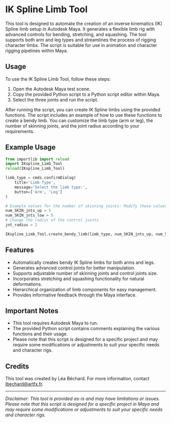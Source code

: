 # IK Spline Limb Tool

This tool is designed to automate the creation of an inverse kinematics (IK) Spline limb setup in Autodesk Maya. It generates a flexible limb rig with advanced controls for bending, stretching, and squashing. The tool supports both arm and leg types and streamlines the process of rigging character limbs. The script is suitable for use in animation and character rigging pipelines within Maya.

## Usage

To use the IK Spline Limb Tool, follow these steps:

1. Open the Autodesk Maya test scene.
2. Copy the provided Python script to a Python script editor within Maya.
3. Select the three joints and run the script.

After running the script, you can create IK Spline limbs using the provided functions. The script includes an example of how to use these functions to create a bendy limb. You can customize the limb type (arm or leg), the number of skinning joints, and the joint radius according to your requirements.

## Example Usage

```python
from importlib import reload
import IKspline_Limb_Tool
reload(IKspline_Limb_Tool)

limb_type = cmds.confirmDialog(
    title='Limb Type',
    message='Select the limb type:',
    button=['Arm', 'Leg']
)

# Example values for the number of skinning joints: Modify these values as needed
num_SKIN_jnts_up = 5
num_SKIN_jnts_low = 5
# Change the radius of the control joints
jnt_radius = 2

IKspline_Limb_Tool.create_bendy_limb(limb_type, num_SKIN_jnts_up, num_SKIN_jnts_low, jnt_radius)
```

## Features

- Automatically creates bendy IK Spline limbs for both arms and legs.
- Generates advanced control joints for better manipulation.
- Supports adjustable number of skinning joints and control joints size.
- Incorporates stretching and squashing functionality for natural deformations.
- Hierarchical organization of limb components for easy management.
- Provides informative feedback through the Maya interface.

## Important Notes

- This tool requires Autodesk Maya to run.
- The provided Python script contains comments explaining the various functions and their usage.
- Please note that this script is designed for a specific project and may require some modifications or adjustments to suit your specific needs and character rigs.

## Credits

This tool was created by Léa Béchard. For more information, contact lbechard@artfx.fr.

---

*Disclaimer: This tool is provided as-is and may have limitations or issues. Please note that this script is designed for a specific project in Maya and may require some modifications or adjustments to suit your specific needs and character rigs.*
